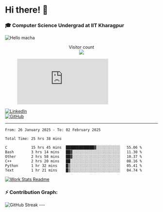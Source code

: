 # Hi there! 👋

### 🎓 Computer Science Undergrad at IIT Kharagpur

<img src="https://raw.githubusercontent.com/sagar-viradiya/sagar-viradiya/master/resources/banner.png" alt="Hello macha">

<p align="center"> 
  Visitor count<br>
  <img src="https://profile-counter.glitch.me/sesiii/count.svg" />
</p>

<figure><embed src="https://wakatime.com/share/@81d5e6c4-c575-43e6-9a9e-85ed25517f53/42cf003a-18dd-42ef-bded-df01146821f2.svg"></embed></figure>

[![LinkedIn](https://img.shields.io/badge/LinkedIn-0077B5?style=for-the-badge&logo=linkedin&logoColor=white)](https://www.linkedin.com/in/sesidadi)  
[![GitHub](https://img.shields.io/badge/GitHub-181717?style=for-the-badge&logo=github&logoColor=white)](https://github.com/sesiii)

---
<!--START_SECTION:waka-->

```txt
From: 26 January 2025 - To: 02 February 2025

Total Time: 25 hrs 38 mins

C           15 hrs 45 mins  █████████████▓░░░░░░░░░░░   55.06 %
Bash        3 hrs 14 mins   ██▓░░░░░░░░░░░░░░░░░░░░░░   11.30 %
Other       2 hrs 58 mins   ██▓░░░░░░░░░░░░░░░░░░░░░░   10.37 %
C++         2 hrs 20 mins   ██░░░░░░░░░░░░░░░░░░░░░░░   08.16 %
Python      1 hr 32 mins    █▒░░░░░░░░░░░░░░░░░░░░░░░   05.41 %
Text        1 hr 21 mins    █▒░░░░░░░░░░░░░░░░░░░░░░░   04.74 %
```

<!--END_SECTION:waka-->


[![Work Stats Readme](https://github.com/sesiii/sesiii/actions/workflows/main.yml/badge.svg)](https://github.com/sesiii/sesiii/actions/workflows/main.yml)

### ⚡ Contribution Graph:

<img src="https://streak-stats.demolab.com/?user=sesiii&theme=radical" alt="GitHub Streak" />
---

